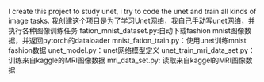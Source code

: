 I create this project to study unet, i try to code the unet and train all kinds of image tasks.
我创建这个项目是为了学习Unet网络，我自己手动写unet网络，并执行各种图像训练任务
fation_mnist_dataset.py:自动下载fashion mnist图像数据，并返回pytorch的dataloader
mnist_fation_train.py：使用unet训练mnist fashion数据
unet_model.py：unet网络模型定义
unet_train_mri_data_set.py：训练来自kaggle的MRI图像数据
mri_data_set.py: 读取来自kaggel的MRI图像数据

